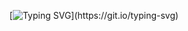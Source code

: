 <div align="center">
  
  <!-- Readme Typing SVG 动态打字效果 -->
 [![Typing SVG](https://readme-typing-svg.demolab.com?font=Roboto&pause=1000&center=true&vCenter=true&width=435&separator=%3D&lines=System.out.println(%22Hello+World!%22);%3Dconsole.log('Hello+World!');%3Dstd%3A%3Acout+%3C%3C+%22Hello%2C+World!%22+%3C%3C+std%3A%3Aendl;)](https://git.io/typing-svg)
  
  
  
</div>
